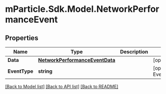 # mParticle.Sdk.Model.NetworkPerformanceEvent
## Properties

Name | Type | Description | Notes
------------ | ------------- | ------------- | -------------
**Data** | [**NetworkPerformanceEventData**](NetworkPerformanceEventData.md) |  | [optional] 
**EventType** | **string** |  | [optional] [default to EventTypeEnum.Networkperformance]

[[Back to Model list]](../README.md#documentation-for-models) [[Back to API list]](../README.md#documentation-for-api-endpoints) [[Back to README]](../README.md)

